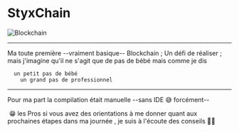 # StyxChain
![Blockchain](https://github.com/MiltonJ23/StyxChain/assets/151161809/0b2bf6ee-ee80-4e1d-85a5-b57d189b9d05)

---
Ma toute première --vraiment basique-- Blockchain ; Un défi de réaliser ; mais j'imagine qu'il ne s'agit que de pas de bébé mais comme je dis 
```$ status
  un petit pas de bébé
    un grand pas de professionnel 
```
---
Pour ma part la compilation était manuelle --sans IDE 😅 forcément-- 

 😁 les Pros si vous avez des orientations à me donner quant aux prochaines étapes dans ma journée  ,  je suis à l'écoute des conseils ✌🏾

